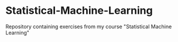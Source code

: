 # Statistical-Machine-Learning
Repository containing exercises from my course "Statistical Machine Learning"
